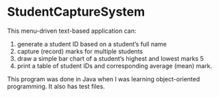 # StudentCaptureSystem

This menu-driven text-based application can:
1. generate a student ID based on a student’s full name
2. capture (record) marks for multiple students
3. draw a simple bar chart of a student’s highest and lowest marks 5
4. print a table of student IDs and corresponding average (mean) mark.

This program was done in Java when I was learning object-oriented programming. It also has test files.
